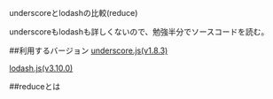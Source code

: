 underscoreとlodashの比較(reduce)

underscoreもlodashも詳しくないので、勉強半分でソースコードを読む。

##利用するバージョン
[underscore.js(v1.8.3)](https://github.com/jashkenas/underscore/tree/1.8.3)

[lodash.js(v3.10.0)](https://github.com/lodash/lodash/tree/3.10.0-npm-packages)


##reduceとは
